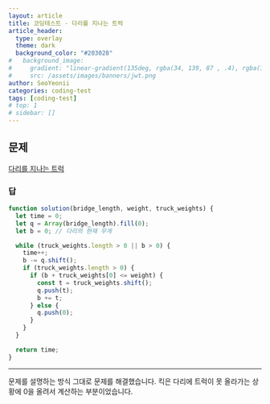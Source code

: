 ```yaml
---
layout: article
title: 코딩테스트 - 다리를 지나는 트럭
article_header:
  type: overlay
  theme: dark
  background_color: "#203028"
#   background_image:
#     gradient: "linear-gradient(135deg, rgba(34, 139, 87 , .4), rgba(139, 34, 139, .4))"
#     src: /assets/images/banners/jwt.png
author: SeoYeonii
categories: coding-test
tags: [coding-test]
# top: 1
# sidebar: []
---
```


## 문제

[다리를 지나는 트럭](https://school.programmers.co.kr/learn/courses/30/lessons/42583)

### 답

```js
function solution(bridge_length, weight, truck_weights) {
  let time = 0;
  let q = Array(bridge_length).fill(0);
  let b = 0; // 다리의 현재 무게

  while (truck_weights.length > 0 || b > 0) {
    time++;
    b -= q.shift();
    if (truck_weights.length > 0) {
      if (b + truck_weights[0] <= weight) {
        const t = truck_weights.shift();
        q.push(t);
        b += t;
      } else {
        q.push(0);
      }
    }
  }

  return time;
}
```

---

문제를 설명하는 방식 그대로 문제를 해결했습니다.
킥은 다리에 트럭이 못 올라가는 상황에 0을 올려서 계산하는 부분이었습니다.
